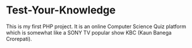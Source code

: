# Test-Your-Knowledge

This is my first PHP project. It is an online Computer Science Quiz platform which is somewhat like a SONY TV popular show KBC (Kaun Banega Crorepati).

